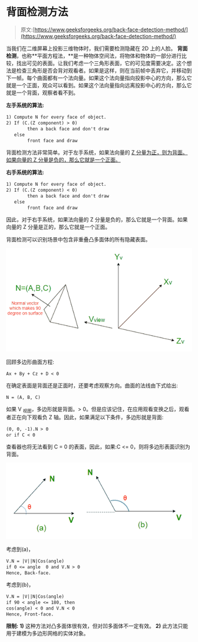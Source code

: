 # 背面检测方法

> 原文:[https://www.geeksforgeeks.org/back-face-detection-method/](https://www.geeksforgeeks.org/back-face-detection-method/)

当我们在二维屏幕上投影三维物体时，我们需要检测隐藏在 2D 上的人脸。
**背面检测**，也称**平面方程法，**是一种物体空间法，将物体和物体的一部分进行比较，找出可见的表面。让我们考虑一个三角形表面，它的可见度需要决定。这个想法是检查三角形是否会背对观看者。如果是这样，则在当前帧中丢弃它，并移动到下一帧。每个曲面都有一个法向量。如果这个法向量指向投影中心的方向，那么它就是一个正面，观众可以看到。如果这个法向量指向远离投影中心的方向，那么它就是一个背面，观察者看不到。

**左手系统的算法:**

```
1) Compute N for every face of object.
2) If (C.(Z component) > 0)
        then a back face and don't draw
   else
        front face and draw

```

背面检测方法非常简单。对于左手系统，如果法向量的 [Z 分量为正，则为背面。如果向量的 Z 分量是负的，那么它就是一个正面。](http://mathworld.wolfram.com/NormalVector.html)

**右手系统的算法:**

```
1) Compute N for every face of object.
2) If (C.(Z component) < 0)
        then a back face and don't draw
   else
        front face and draw

```

因此，对于右手系统，如果法向量的 Z 分量是负的，那么它就是一个背面。如果向量的 Z 分量是正的，那么它就是一个正面。

背面检测可以识别场景中包含非重叠凸多面体的所有隐藏表面。

![](img/51fe6c13977c0c3ff3d09f81893ac34d.png)

回顾多边形曲面方程:

```
Ax + By + Cz + D < 0

```

在确定表面是背面还是正面时，还要考虑观察方向。曲面的法线由下式给出:

```
N = (A, B, C)

```

如果 V <sub>视图</sub>，多边形就是背面。> 0。但是应该记住，在应用观看变换之后，观看者正在向下观看负 Z 轴。因此，如果满足以下条件，多边形就是背面:

```
(0, 0, -1).N > 0
or if C < 0

```

查看器也将无法看到 C = 0 的表面，因此，如果:C <= 0，则将多边形表面识别为背面。

![](img/90923eec40332dee9b9d9b26255cd36d.png)

考虑到(a)，

```
V.N = |V||N|Cos(angle)
if 0 <= angle  0 and V.N > 0
Hence, Back-face.

```

考虑到(b)，

```
V.N = |V||N|Cos(angle)
if 90 < angle <= 180, then
cos(angle) < 0 and V.N < 0
Hence, Front-face.

```

**限制:**
**1)** 这种方法对凸多面体很有效，但对凹多面体不一定有效。
**2)** 此方法只能用于建模为多边形网格的实体对象。
